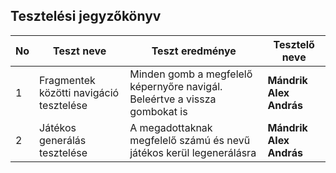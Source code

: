 ## Tesztelési jegyzőkönyv

|No|Teszt neve |Teszt eredménye|Tesztelő neve|
|--|--|--|--|
| 1 | Fragmentek közötti navigáció tesztelése | Minden gomb a megfelelő képernyőre navigál. Beleértve a vissza gombokat is | **Mándrik Alex András** |
| 2 | Játékos generálás tesztelése | A megadottaknak megfelelő számú és nevű játékos kerül legenerálásra | **Mándrik Alex András** |
